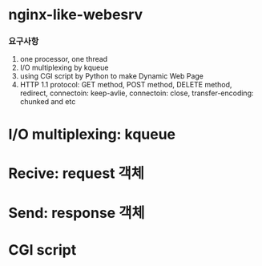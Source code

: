 # nginx-like-webesrv

### 요구사항
1. one processor, one thread
2. I/O multiplexing by kqueue
3. using CGI script by Python to make Dynamic Web Page
4. HTTP 1.1 protocol: GET method, POST method, DELETE method, redirect, connectoin: keep-avlie, connectoin: close, transfer-encoding: chunked and etc

# I/O multiplexing: kqueue

# Recive: request 객체

# Send: response 객체

# CGI script
